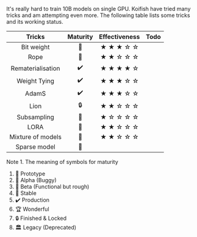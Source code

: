 It's really hard to train 10B models on single GPU. Koifish have tried many tricks and am attempting even more.
The following table lists some tricks and its working status.

| Tricks | Maturity  | Effectiveness |Todo
|:-------------:|:--------------:|:--------------:|:--------------:|
| Bit weight         | 🧪           | ★ ★ ★ ☆ ☆        ||
| Rope    | 🧪      | ★ ★ ☆ ☆ ☆     ||
| Rematerialisation    | ✔️      | ★ ★ ★ ★ ☆     ||
| Weight Tying    | ✔️      | ★ ★ ★ ☆ ☆     ||
| AdamS    | ✔️      | ★ ★ ★ ☆ ☆     ||
| Lion         | 🔒           | ★ ★ ☆ ☆ ☆        ||
| Subsampling    | 🌿      |  ★ ☆ ☆ ☆ ☆    ||
| LORA    |    🧪   | ★ ★ ☆ ☆ ☆     ||
| Mixture of models    |    🌿   | ★ ★ ☆ ☆ ☆     ||
| Sparse model    |    🌱   |     ||

Note 1.  The meaning of symbols for maturity 
1. 🌱 Prototype      
2. 🌿 Alpha (Buggy)  
3. 🧪 Beta (Functional but rough)  
4. 🌳 Stable  
5. ✔️ Production
6. 🏆 Wonderful
7. 🔒 Finished & Locked 
8. 🏛 Legacy (Deprecated)

